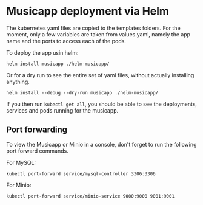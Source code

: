 # Musicapp deployment via Helm

The kubernetes yaml files are copied to the templates folders. For the moment, only a few variables are taken from values.yaml, namely the app name and the ports to access each of the pods.

To deploy the app usin helm:

```
helm install musicapp ./helm-musicapp/
```

Or for a dry run to see the entire set of yaml files, without actually installing anything.

```
helm install --debug --dry-run musicapp ./helm-musicapp/
```


If you then run `kubectl get all`, you should be able to see the deployments, services and pods running for the musicapp.

## Port forwarding

To view the Musicapp or Minio in a console, don't forget to run the following port forward commands.

For MySQL:
```
kubectl port-forward service/mysql-controller 3306:3306
```
For Minio:
```
kubectl port-forward service/minio-service 9000:9000 9001:9001
```